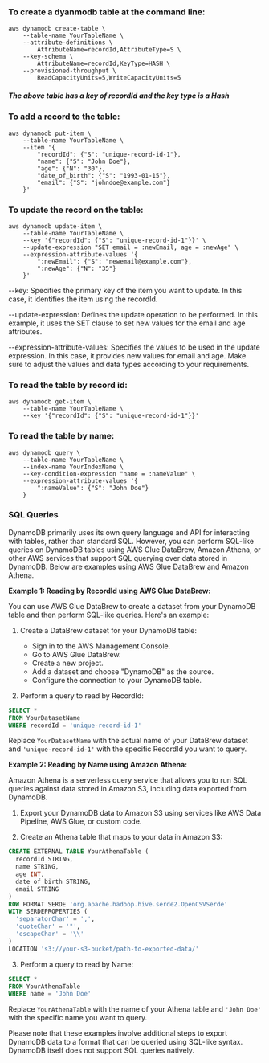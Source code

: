 ### To create a dyanmodb table at the command line:
```
aws dynamodb create-table \
    --table-name YourTableName \
    --attribute-definitions \
        AttributeName=recordId,AttributeType=S \
    --key-schema \
        AttributeName=recordId,KeyType=HASH \
    --provisioned-throughput \
        ReadCapacityUnits=5,WriteCapacityUnits=5
```

##### The above table has a key of recordId and the key type is a Hash

### To add a record to the table:

```
aws dynamodb put-item \
    --table-name YourTableName \
    --item '{
        "recordId": {"S": "unique-record-id-1"},
        "name": {"S": "John Doe"},
        "age": {"N": "30"},
        "date_of_birth": {"S": "1993-01-15"},
        "email": {"S": "johndoe@example.com"}
    }'
```
### To update the record on the table:

```
aws dynamodb update-item \
    --table-name YourTableName \
    --key '{"recordId": {"S": "unique-record-id-1"}}' \
    --update-expression "SET email = :newEmail, age = :newAge" \
    --expression-attribute-values '{
        ":newEmail": {"S": "newemail@example.com"},
        ":newAge": {"N": "35"}
    }'
```
--key: Specifies the primary key of the item you want to update. In this case, it identifies the item using the recordId.

--update-expression: Defines the update operation to be performed. In this example, it uses the SET clause to set new values for the email and age attributes.

--expression-attribute-values: Specifies the values to be used in the update expression. In this case, it provides new values for email and age. Make sure to adjust the values and data types according to your requirements.

### To read the table by record id:

```
aws dynamodb get-item \
    --table-name YourTableName \
    --key '{"recordId": {"S": "unique-record-id-1"}}'
```
### To read the table by name:

```
aws dynamodb query \
    --table-name YourTableName \
    --index-name YourIndexName \
    --key-condition-expression "name = :nameValue" \
    --expression-attribute-values '{
        ":nameValue": {"S": "John Doe"}
    }
```

### SQL Queries

DynamoDB primarily uses its own query language and API for interacting with tables, rather than standard SQL. However, you can perform SQL-like queries on DynamoDB tables using AWS Glue DataBrew, Amazon Athena, or other AWS services that support SQL querying over data stored in DynamoDB. Below are examples using AWS Glue DataBrew and Amazon Athena.

**Example 1: Reading by RecordId using AWS Glue DataBrew:**

You can use AWS Glue DataBrew to create a dataset from your DynamoDB table and then perform SQL-like queries. Here's an example:

1. Create a DataBrew dataset for your DynamoDB table:
   - Sign in to the AWS Management Console.
   - Go to AWS Glue DataBrew.
   - Create a new project.
   - Add a dataset and choose "DynamoDB" as the source.
   - Configure the connection to your DynamoDB table.

2. Perform a query to read by RecordId:

```sql
SELECT *
FROM YourDatasetName
WHERE recordId = 'unique-record-id-1'
```

Replace `YourDatasetName` with the actual name of your DataBrew dataset and `'unique-record-id-1'` with the specific RecordId you want to query.

**Example 2: Reading by Name using Amazon Athena:**

Amazon Athena is a serverless query service that allows you to run SQL queries against data stored in Amazon S3, including data exported from DynamoDB.

1. Export your DynamoDB data to Amazon S3 using services like AWS Data Pipeline, AWS Glue, or custom code.

2. Create an Athena table that maps to your data in Amazon S3:

```sql
CREATE EXTERNAL TABLE YourAthenaTable (
  recordId STRING,
  name STRING,
  age INT,
  date_of_birth STRING,
  email STRING
)
ROW FORMAT SERDE 'org.apache.hadoop.hive.serde2.OpenCSVSerde'
WITH SERDEPROPERTIES (
  'separatorChar' = ',',
  'quoteChar' = '"',
  'escapeChar' = '\\'
)
LOCATION 's3://your-s3-bucket/path-to-exported-data/'
```

3. Perform a query to read by Name:

```sql
SELECT *
FROM YourAthenaTable
WHERE name = 'John Doe'
```

Replace `YourAthenaTable` with the name of your Athena table and `'John Doe'` with the specific name you want to query.

Please note that these examples involve additional steps to export DynamoDB data to a format that can be queried using SQL-like syntax. DynamoDB itself does not support SQL queries natively.